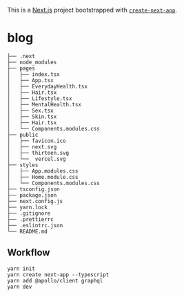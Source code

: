 This is a [Next.js](https://nextjs.org/) project bootstrapped with [`create-next-app`](https://github.com/vercel/next.js/tree/canary/packages/create-next-app).

# blog

```Folder Structure
├── .next
├── node_modules
├── pages
│   ├── index.tsx
│   ├── App.tsx
│   ├── EverydayHealth.tsx
│   ├── Hair.tsx
│   ├── Lifestyle.tsx
│   ├── MentalHealth.tsx
│   ├── Sex.tsx
│   ├── Skin.tsx
│   ├── Hair.tsx
│   └── Components.modules.css
├── public
│   ├── favicon.ico
│   ├── next.svg
│   ├── thirteen.svg
│   └──  vercel.svg
├── styles
│   ├── App.modules.css
│   ├── Home.module.css
│   └── Components.modules.css
├── tsconfig.json
├── package.json
├── next.config.js
├── yarn.lock
├── .gitignore
├── .prettierrc
├── .eslintrc.json
└── README.md
```

## Workflow

```
yarn init
yarn create next-app --typescript
yarn add @apollo/client graphql
yarn dev
```
